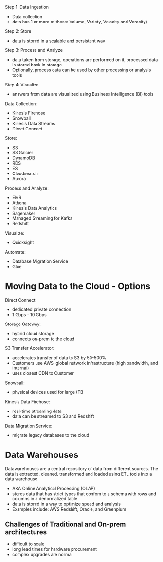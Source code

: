 
Step 1: Data Ingestion

- Data collection
- data has 1 or more of these: Volume, Variety, Velocity and Veracity)

Step 2: Store

- data is stored in a scalable and persistent way

Step 3: Process and Analyze

- data taken from storage, operations are performed on it, processed data is stored back in storage
- Optionally, process data can be used by other processing or analysis tools

Step 4: Visualize

- answers from data are visualized using Business Intelligence (BI) tools

  

Data Collection:

- Kinesis Firehose
- Snowball
- Kinesis Data Streams
- Direct Connect

Store:

- S3
- S3 Galcier
- DynamoDB
- RDS
- ES
- Cloudsearch
- Aurora

Process and Analyze:

- EMR
- Athena
- Kinesis Data Analytics
- Sagemaker
- Managed Streaming for Kafka
- Redshift

Visualize:

- Quicksight

Automate:

- Database Migration Service
- Glue

  

# Moving Data to the Cloud - Options

Direct Connect:

- dedicated private connection
- 1 Gbps - 10 Gbps

Storage Gateway:

- hybrid cloud storage
- connects on-prem to the cloud

S3 Transfer Accelerator:

- accelerates transfer of data to S3 by 50-500%
- Customers use AWS’ global network infrastructure (high bandwidth, and internal)
- uses closest CDN to Customer

Snowball:

- physical devices used for large (TB

Kinesis Data Firehose:

- real-time streaming data
- data can be streamed to S3 and Redshift

Data Migration Service:

- migrate legacy databases to the cloud

  

# Data Warehouses

Datawarehouses are a central repository of data from different sources. The data is extracted, cleaned, transformed and loaded using ETL tools into a data warehouse

- AKA Online Analytical Processing (OLAP)
- stores data that has strict types that confom to a schema with rows and columns in a denormalized table
- data is stored in a way to optimize speed and analysis
- Examples include: AWS Redshift, Oracle, and Greenplum

  

## Challenges of Traditional and On-prem architectures

- difficult to scale
- long lead times for hardware procurement
- complex upgrades are normal
